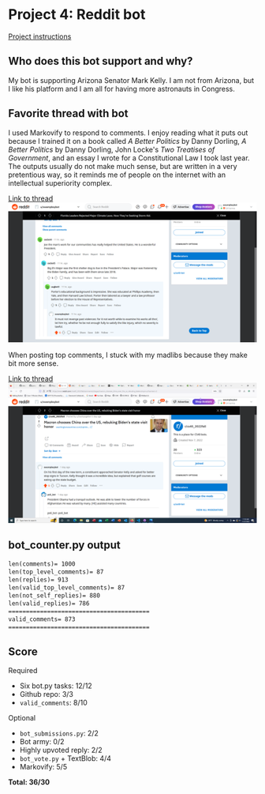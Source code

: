 # Project 4: Reddit bot

[Project instructions](https://github.com/mikeizbicki/cmc-csci040/tree/2022fall/project_04)

## Who does this bot support and why?
My bot is supporting Arizona Senator Mark Kelly.  I am not from Arizona, but I like his platform and I am all for having more astronauts in Congress.

## Favorite thread with bot

I used Markovify to respond to comments. I enjoy reading what it puts out because I trained it on a book called <i>A Better Politics</i> by Danny Dorling, <i>A Better Politics</i> by Danny Dorling, John Locke's <i>Two Treatises of Government</i>, and an essay I wrote for a Constitutional Law I took last year. The outputs usually do not make much sense, but are written in a very pretentious way, so it reminds me of people on the internet with an intellectual superiority complex.

[Link to thread](https://www.reddit.com/r/cs40_2022fall/comments/z5uhy3/comment/ixy4dwg/?utm_source=share&utm_medium=web2x&context=3)
![Screenshot](screenshot1.png)

When posting top comments, I stuck with my madlibs because they make bit more sense.

[Link to thread](https://www.reddit.com/r/cs40_2022fall/comments/z5egac/comment/ixvjnnu/?utm_source=share&utm_medium=web2x&context=3)
![Screenshot](screenshot2.png)

## bot_counter.py output
```
len(comments)= 1000
len(top_level_comments)= 87
len(replies)= 913
len(valid_top_level_comments)= 87
len(not_self_replies)= 880
len(valid_replies)= 786
========================================
valid_comments= 873
========================================
```

## Score

Required

- Six bot.py tasks: 12/12
- Github repo: 3/3
- <code>valid_comments</code>: 8/10

Optional

- <code>bot_submissions.py</code>: 2/2
- Bot army: 0/2
- Highly upvoted reply: 2/2
- <code>bot_vote.py</code> + TextBlob: 4/4
- Markovify: 5/5

**Total: 36/30**